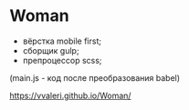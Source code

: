# Woman

- вёрстка mobile first;
- сборщик gulp;
- препроцессор scss;

(main.js - код после преобразования babel)

https://vvaleri.github.io/Woman/
